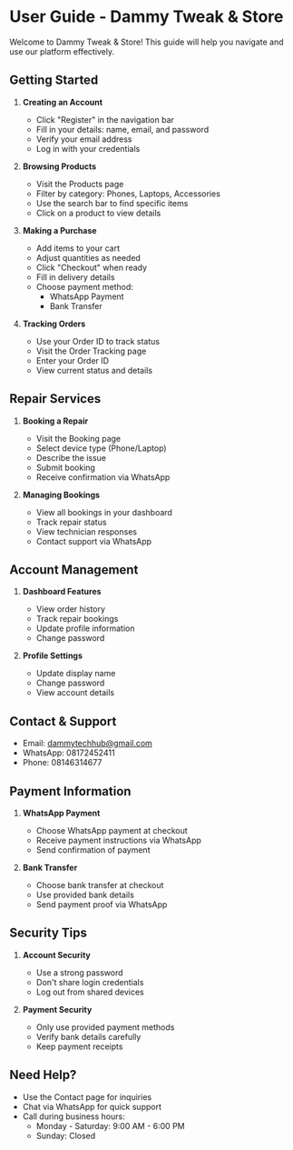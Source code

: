 # User Guide - Dammy Tweak & Store

Welcome to Dammy Tweak & Store! This guide will help you navigate and use our platform effectively.

## Getting Started

1. **Creating an Account**
   - Click "Register" in the navigation bar
   - Fill in your details: name, email, and password
   - Verify your email address
   - Log in with your credentials

2. **Browsing Products**
   - Visit the Products page
   - Filter by category: Phones, Laptops, Accessories
   - Use the search bar to find specific items
   - Click on a product to view details

3. **Making a Purchase**
   - Add items to your cart
   - Adjust quantities as needed
   - Click "Checkout" when ready
   - Fill in delivery details
   - Choose payment method:
     - WhatsApp Payment
     - Bank Transfer

4. **Tracking Orders**
   - Use your Order ID to track status
   - Visit the Order Tracking page
   - Enter your Order ID
   - View current status and details

## Repair Services

1. **Booking a Repair**
   - Visit the Booking page
   - Select device type (Phone/Laptop)
   - Describe the issue
   - Submit booking
   - Receive confirmation via WhatsApp

2. **Managing Bookings**
   - View all bookings in your dashboard
   - Track repair status
   - View technician responses
   - Contact support via WhatsApp

## Account Management

1. **Dashboard Features**
   - View order history
   - Track repair bookings
   - Update profile information
   - Change password

2. **Profile Settings**
   - Update display name
   - Change password
   - View account details

## Contact & Support

- Email: dammytechhub@gmail.com
- WhatsApp: 08172452411
- Phone: 08146314677

## Payment Information

1. **WhatsApp Payment**
   - Choose WhatsApp payment at checkout
   - Receive payment instructions via WhatsApp
   - Send confirmation of payment

2. **Bank Transfer**
   - Choose bank transfer at checkout
   - Use provided bank details
   - Send payment proof via WhatsApp

## Security Tips

1. **Account Security**
   - Use a strong password
   - Don't share login credentials
   - Log out from shared devices

2. **Payment Security**
   - Only use provided payment methods
   - Verify bank details carefully
   - Keep payment receipts

## Need Help?

- Use the Contact page for inquiries
- Chat via WhatsApp for quick support
- Call during business hours:
  - Monday - Saturday: 9:00 AM - 6:00 PM
  - Sunday: Closed